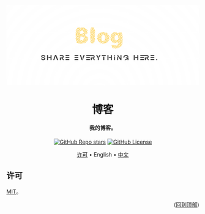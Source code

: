 <!-- Title -->
<a name="readme-top"></a>
<div align="center">
  <img src="docs/images/logo.png" alt="Logo" />

  <h1>博客</h1>

  <h4>我的博客。</h4>

  <p>
    <a href="stargazers"><img alt="GitHub Repo stars" src="https://img.shields.io/github/stars/Charlott2/charlott2.github.io?style=flat"></a>
    <a href="LICENSE"><img alt="GitHub License" src="https://img.shields.io/github/license/Charlott2/charlott2.github.io"></a>
  </p>

  <p>
    <a href="#license">许可</a> •
    English •
    <a href="README_CN.md">中文</a>
  </p>
</div>

<!-- 许可 -->
## 许可

[MIT](LICENSE)。

<p align="right">(<a href="#readme-top">回到顶部</a>)</p>
